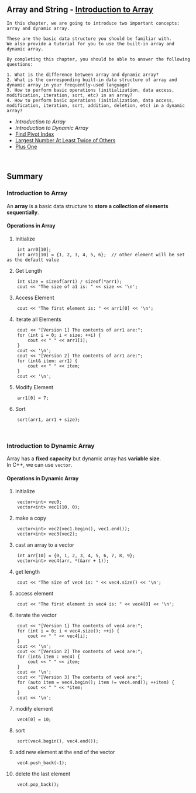 Array and String - [Introduction to Array](https://leetcode.com/explore/learn/card/array-and-string/201/introduction-to-array/)
---
```
In this chapter, we are going to introduce two important concepts: array and dynamic array.

These are the basic data structure you should be familiar with. 
We also provide a tutorial for you to use the built-in array and dynamic array.

By completing this chapter, you should be able to answer the following questions:

1. What is the difference between array and dynamic array?
2. What is the corresponding built-in data structure of array and dynamic array in your frequently-used language?
3. How to perform basic operations (initialization, data access, modification, iteration, sort, etc) in an array?
4. How to perform basic operations (initialization, data access, modification, iteration, sort, addition, deletion, etc) in a dynamic array?
```

- *Introduction to Array*
- *Introduction to Dynamic Array*
- [Find Pivot Index](https://github.com/woukl22/Leetcode/blob/main/Explore/Learn/Array%20and%20String/Introduction%20to%20Array/01_Find%20Pivot%20Index.cpp)
- [Largest Number At Least Twice of Others](https://github.com/woukl22/Leetcode/blob/main/Explore/Learn/Array%20and%20String/Introduction%20to%20Array/02_Largest%20Number%20At%20Least%20Twice%20of%20Others.cpp)
- [Plus One](https://github.com/woukl22/Leetcode/blob/main/Explore/Learn/Array%20and%20String/Introduction%20to%20Array/03_Plus%20One.cpp)

<br>

Summary
---
### Introduction to Array
An **array** is a basic data structure to **store a collection of elements sequentially**.<br>

#### Operations in Array

1. Initialize
```
    int arr0[10];
    int arr1[10] = {1, 2, 3, 4, 5, 6};  // other element will be set as the default value
```

2. Get Length
```
    int size = sizeof(arr1) / sizeof(*arr1);
    cout << "The size of a1 is: " << size << '\n';
```

3. Access Element
```
    cout << "The first element is: " << arr1[0] << '\n';
```
4. Iterate all Elements
```
    cout << "[Version 1] The contents of arr1 are:";
    for (int i = 0; i < size; ++i) {
        cout << " " << arr1[i];
    }
    cout << '\n';
    cout << "[Version 2] The contents of arr1 are:";
    for (int& item: arr1) {
        cout << " " << item;
    }
    cout << '\n';
```

5. Modify Element
```
    arr1[0] = 7;
```

6. Sort
```
    sort(arr1, arr1 + size);
```

<br>

### Introduction to Dynamic Array
Array has a **fixed capacity** but dynamic array has **variable size**.<br>
In C++, we can use ```vector```.<br>

#### Operations in Dynamic Array

1. initialize
```
    vector<int> vec0;
    vector<int> vec1(10, 0);
```

2. make a copy
```
    vector<int> vec2(vec1.begin(), vec1.end());
    vector<int> vec3(vec2);
```    

3. cast an array to a vector
```
    int arr[10] = {0, 1, 2, 3, 4, 5, 6, 7, 8, 9};
    vector<int> vec4(arr, *(&arr + 1));
```

4. get length
```
    cout << "The size of vec4 is: " << vec4.size() << '\n';
``` 

5. access element
```
    cout << "The first element in vec4 is: " << vec4[0] << '\n';
``` 

6. iterate the vector
```
    cout << "[Version 1] The contents of vec4 are:";
    for (int i = 0; i < vec4.size(); ++i) {
        cout << " " << vec4[i];
    }
    cout << '\n';
    cout << "[Version 2] The contents of vec4 are:";
    for (int& item : vec4) {
        cout << " " << item;
    }
    cout << '\n';
    cout << "[Version 3] The contents of vec4 are:";
    for (auto item = vec4.begin(); item != vec4.end(); ++item) {
        cout << " " << *item;
    }
    cout << '\n';
```

7. modify element
```
    vec4[0] = 10;
```
    
8. sort
```
    sort(vec4.begin(), vec4.end());
```
    
9. add new element at the end of the vector
```
    vec4.push_back(-1);
```    

10. delete the last element
```
    vec4.pop_back();
```
